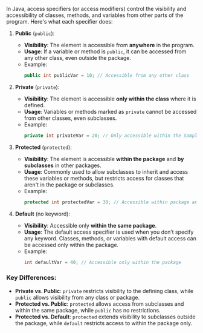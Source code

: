 In Java, access specifiers (or access modifiers) control the visibility and accessibility of classes, methods, and variables from other parts of the program. Here's what each specifier does:

1. **Public** (`public`):
   - **Visibility**: The element is accessible from **anywhere** in the program.
   - **Usage**: If a variable or method is `public`, it can be accessed from any other class, even outside the package.
   - Example: 
     ```java
     public int publicVar = 10; // Accessible from any other class
     ```

2. **Private** (`private`):
   - **Visibility**: The element is accessible **only within the class** where it is defined.
   - **Usage**: Variables or methods marked as `private` cannot be accessed from other classes, even subclasses.
   - Example:
     ```java
     private int privateVar = 20; // Only accessible within the Sample class
     ```

3. **Protected** (`protected`):
   - **Visibility**: The element is accessible **within the package** and **by subclasses** in other packages.
   - **Usage**: Commonly used to allow subclasses to inherit and access these variables or methods, but restricts access for classes that aren't in the package or subclasses.
   - Example:
     ```java
     protected int protectedVar = 30; // Accessible within package and subclasses
     ```

4. **Default** (no keyword):
   - **Visibility**: Accessible only **within the same package**.
   - **Usage**: The default access specifier is used when you don’t specify any keyword. Classes, methods, or variables with default access can be accessed only within the package.
   - Example:
     ```java
     int defaultVar = 40; // Accessible only within the package
     ```

### Key Differences:

- **Private vs. Public**: `private` restricts visibility to the defining class, while `public` allows visibility from any class or package.
- **Protected vs. Public**: `protected` allows access from subclasses and within the same package, while `public` has no restrictions.
- **Protected vs. Default**: `protected` extends visibility to subclasses outside the package, while `default` restricts access to within the package only.